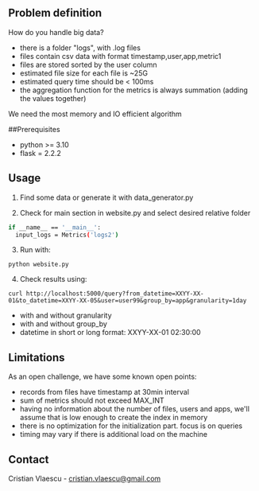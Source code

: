 <!-- PROBLEM DEFINITION -->
## Problem definition

How do you handle big data?

* there is a folder "logs", with .log files
* files contain csv data with format timestamp,user,app,metric1
* files are stored sorted by the user column
* estimated file size for each file is ~25G
* estimated query time should be < 100ms
* the aggregation function for the metrics is always summation (adding the values together)

We need the most memory and IO efficient algorithm

<!-- PREREQUISITES -->

##Prerequisites
- python >= 3.10
- flask = 2.2.2

<!-- USAGE EXAMPLES -->
## Usage

1. Find some data or generate it with data_generator.py

2. Check for main section in website.py and select desired relative folder
  ```sh
  if __name__ == '__main__':
    input_logs = Metrics('logs2')
 ```    
3. Run with:

`python website.py`

4. Check results using:

`curl http://localhost:5000/query?from_datetime=XXYY-XX-01&to_datetime=XXYY-XX-05&user=user99&group_by=app&granularity=1day`

* with and without granularity
* with and without group_by
* datetime in short or long format: XXYY-XX-01 02:30:00

<!-- LIMITATIONS -->
## Limitations

As an open challenge, we have some known open points:
* records from files have timestamp at 30min interval
* sum of metrics should not exceed MAX_INT
* having no information about the number of files, users and apps, we'll assume that is low enough to create the index in memory
* there is no optimization for the initialization part. focus is on queries
* timing may vary if there is additional load on the machine

<!-- CONTACT -->
## Contact

Cristian Vlaescu  - cristian.vlaescu@gmail.com

